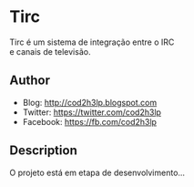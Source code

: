 # Tirc

<p> Tirc é um sistema de integração entre o IRC </br> 
 e canais de televisão. </p>

## Author

* Blog: http://cod2h3lp.blogspot.com
* Twitter: https://twitter.com/cod2h3lp 
* Facebook: https://fb.com/cod2h3lp

## Description 

O projeto está em etapa de desenvolvimento...
